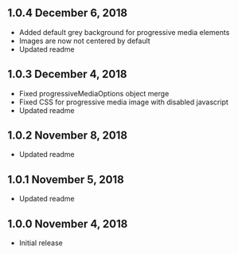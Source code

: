 ## 1.0.4 December 6, 2018

- Added default grey background for progressive media elements
- Images are now not centered by default
- Updated readme

## 1.0.3 December 4, 2018

- Fixed progressiveMediaOptions object merge
- Fixed CSS for progressive media image with disabled javascript
- Updated readme

## 1.0.2 November 8, 2018

- Updated readme

## 1.0.1 November 5, 2018

- Updated readme

## 1.0.0 November 4, 2018

- Initial release